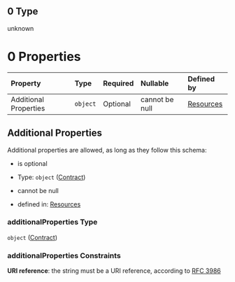 ## 0 Type

unknown

# 0 Properties

| Property              | Type     | Required | Nullable       | Defined by                                                                                                                  |
| :-------------------- | :------- | :------- | :------------- | :-------------------------------------------------------------------------------------------------------------------------- |
| Additional Properties | `object` | Optional | cannot be null | [Resources](definitions-definitions-contract.md "resources.schema.json#/properties/contracts/oneOf/0/additionalProperties") |

## Additional Properties

Additional properties are allowed, as long as they follow this schema:



*   is optional

*   Type: `object` ([Contract](definitions-definitions-contract.md))

*   cannot be null

*   defined in: [Resources](definitions-definitions-contract.md "resources.schema.json#/properties/contracts/oneOf/0/additionalProperties")

### additionalProperties Type

`object` ([Contract](definitions-definitions-contract.md))

### additionalProperties Constraints

**URI reference**: the string must be a URI reference, according to [RFC 3986](https://tools.ietf.org/html/rfc3986 "check the specification")
